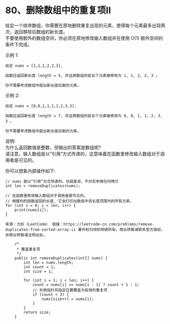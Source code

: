 80、删除数组中的重复项II
===

给定一个排序数组，你需要在原地删除重复出现的元素，使得每个元素最多出现两次，返回移除后数组的新长度。<br>
不要使用额外的数组空间，你必须在原地修改输入数组并在使用 O(1) 额外空间的条件下完成。<br>

示例 1:<br>
```
给定 nums = [1,1,1,2,2,3],

函数应返回新长度 length = 5, 并且原数组的前五个元素被修改为 1, 1, 2, 2, 3 。

你不需要考虑数组中超出新长度后面的元素。
```
示例 2:<br>
```
给定 nums = [0,0,1,1,1,1,2,3,3],

函数应返回新长度 length = 7, 并且原数组的前五个元素被修改为 0, 0, 1, 1, 2, 3, 3 。

你不需要考虑数组中超出新长度后面的元素。
```
说明:<br>
为什么返回数值是整数，但输出的答案是数组呢?<br>
请注意，输入数组是以“引用”方式传递的，这意味着在函数里修改输入数组对于调用者是可见的。<br>

你可以想象内部操作如下:<br>
```
// nums 是以“引用”方式传递的。也就是说，不对实参做任何拷贝
int len = removeDuplicates(nums);

// 在函数里修改输入数组对于调用者是可见的。
// 根据你的函数返回的长度, 它会打印出数组中该长度范围内的所有元素。
for (int i = 0; i < len; i++) {
    print(nums[i]);
}
```
``
来源：力扣（LeetCode）
链接：https://leetcode-cn.com/problems/remove-duplicates-from-sorted-array-ii
著作权归领扣网络所有。商业转载请联系官方授权，非商业转载请注明出处。
``

```
    /*
     * 覆盖重复项
     */
    public int removeDuplicates(int[] nums) {
        int len = nums.length;
        int count = 1;
        int size = 1;

        for (int i = 1; i < len; i++) {
            count = nums[i] == nums[i - 1] ? count + 1 : 1;
            // 利用指针将指定位置覆盖为有效的重复项
            if (count < 3) {
                nums[size++] = nums[i];
            }
        }
        return size;
    }
```
